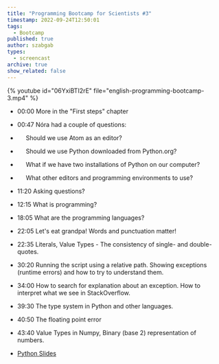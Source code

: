 ```yaml
---
title: "Programming Bootcamp for Scientists #3"
timestamp: 2022-09-24T12:50:01
tags:
  - Bootcamp
published: true
author: szabgab
types:
  - screencast
archive: true
show_related: false
---
```



{% youtube id="06YxiBTI2rE" file="english-programming-bootcamp-3.mp4" %}

* 00:00 More in the "First steps" chapter
* 00:47 Nóra had a couple of questions:
* &nbsp;&nbsp;&nbsp;&nbsp; Should we use Atom as an editor?
* &nbsp;&nbsp;&nbsp;&nbsp; Should we use Python downloaded from Python.org?
* &nbsp;&nbsp;&nbsp;&nbsp; What if we have two installations of Python on our computer?
* &nbsp;&nbsp;&nbsp;&nbsp; What other editors and programming environments to use?
* 11:20 Asking questions?
* 12:15 What is programming?
* 18:05 What are the programming languages?
* 22:05 Let's eat grandpa! Words and punctuation matter!
* 22:35 Literals, Value Types - The consistency of single- and double-quotes.
* 30:20 Running the script using a relative path. Showing exceptions (runtime errors) and how to try to understand them.
* 34:00 How to search for explanation about an exception. How to interpret what we see in StackOverflow.
* 39:30 The type system in Python and other languages.
* 40:50 The floating point error
* 43:40 Value Types in Numpy, Binary (base 2) representation of numbers.

* [Python Slides](/slides/python)

